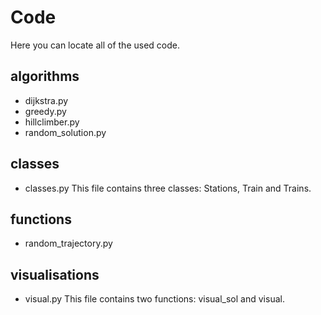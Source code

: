 # Code
Here you can locate all of the used code.

## algorithms
* dijkstra.py
* greedy.py
* hillclimber.py
* random_solution.py

## classes
* classes.py
This file contains three classes: Stations, Train and Trains.

## functions
* random_trajectory.py

## visualisations
* visual.py
This file contains two functions: visual_sol and visual.

